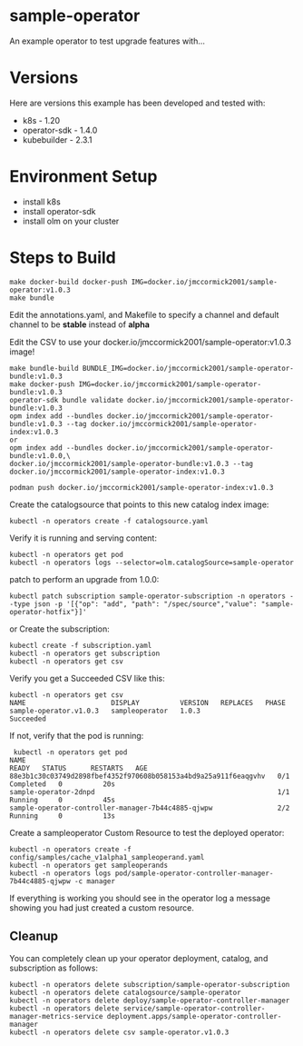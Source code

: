 # sample-operator

An example operator to test upgrade features with...


# Versions 

Here are versions this example has been developed and tested with:

 * k8s -  1.20
 * operator-sdk - 1.4.0
 * kubebuilder -  2.3.1
 
# Environment Setup

 * install k8s
 * install operator-sdk
 * install olm on your cluster

# Steps to Build

```bash=
make docker-build docker-push IMG=docker.io/jmccormick2001/sample-operator:v1.0.3
make bundle
```

Edit the annotations.yaml, and Makefile to specify a channel and default
channel to be **stable** instead of **alpha**

Edit the CSV to use your docker.io/jmccormick2001/sample-operator:v1.0.3 image!


```bash=
make bundle-build BUNDLE_IMG=docker.io/jmccormick2001/sample-operator-bundle:v1.0.3
make docker-push IMG=docker.io/jmccormick2001/sample-operator-bundle:v1.0.3
operator-sdk bundle validate docker.io/jmccormick2001/sample-operator-bundle:v1.0.3
opm index add --bundles docker.io/jmccormick2001/sample-operator-bundle:v1.0.3 --tag docker.io/jmccormick2001/sample-operator-index:v1.0.3
or
opm index add --bundles docker.io/jmccormick2001/sample-operator-bundle:v1.0.0,\
docker.io/jmccormick2001/sample-operator-bundle:v1.0.3 --tag docker.io/jmccormick2001/sample-operator-index:v1.0.3

podman push docker.io/jmccormick2001/sample-operator-index:v1.0.3
```

Create the catalogsource that points to this new catalog index image:
```bash=
kubectl -n operators create -f catalogsource.yaml
```

Verify it is running and serving content:
```bash=
kubectl -n operators get pod
kubectl -n operators logs --selector=olm.catalogSource=sample-operator
```

patch to perform an upgrade from 1.0.0:

```bash=
kubectl patch subscription sample-operator-subscription -n operators --type json -p '[{"op": "add", "path": "/spec/source","value": "sample-operator-hotfix"}]'
```

or 
Create the subscription:
```bash=
kubectl create -f subscription.yaml
kubectl -n operators get subscription
kubectl -n operators get csv
```

Verify you get a Succeeded CSV like this:
```bash=
kubectl -n operators get csv
NAME                     DISPLAY          VERSION   REPLACES   PHASE
sample-operator.v1.0.3   sampleoperator   1.0.3                Succeeded
```

If not, verify that the pod is running:
```bash=
 kubectl -n operators get pod
NAME                                                              READY   STATUS      RESTARTS   AGE
88e3b1c30c03749d2898fbef4352f970608b058153a4bd9a25a911f6eaqgvhv   0/1     Completed   0          20s
sample-operator-2dnpd                                             1/1     Running     0          45s
sample-operator-controller-manager-7b44c4885-qjwpw                2/2     Running     0          13s
```

Create a sampleoperator Custom Resource to test the deployed operator:
```bash=
kubectl -n operators create -f config/samples/cache_v1alpha1_sampleoperand.yaml
kubectl -n operators get sampleoperands
kubectl -n operators logs pod/sample-operator-controller-manager-7b44c4885-qjwpw -c manager
```

If everything is working you should see in the operator log a message showing  you had just created a custom resource.


## Cleanup

You can completely clean up your operator deployment, catalog, and subscription as follows:

```bash=
kubectl -n operators delete subscription/sample-operator-subscription
kubectl -n operators delete catalogsource/sample-operator
kubectl -n operators delete deploy/sample-operator-controller-manager
kubectl -n operators delete service/sample-operator-controller-manager-metrics-service deployment.apps/sample-operator-controller-manager
kubectl -n operators delete csv sample-operator.v1.0.3
```
